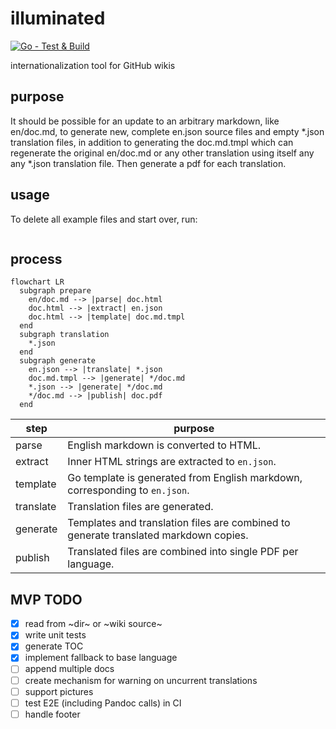 # illuminated

[![Go - Test & Build](https://github.com/getlantern/illuminated/actions/workflows/go.yml/badge.svg)](https://github.com/getlantern/illuminated/actions/workflows/go.yml)

internationalization tool for GitHub wikis

## purpose

It should be possible for an update to an arbitrary markdown, like en/doc.md, to generate new, complete en.json source files and empty *.json translation files, in addition to generating the doc.md.tmpl which can regenerate the original en/doc.md or any other translation using itself any any *.json translation file. Then generate a pdf for each translation.

## usage
To delete all example files and start over, run:
```sh
```

## process
```mermaid
flowchart LR
  subgraph prepare
    en/doc.md --> |parse| doc.html 
    doc.html --> |extract| en.json
    doc.html --> |template| doc.md.tmpl 
  end
  subgraph translation
    *.json
  end
  subgraph generate
    en.json --> |translate| *.json
    doc.md.tmpl --> |generate| */doc.md
    *.json --> |generate| */doc.md
    */doc.md --> |publish| doc.pdf
  end
```

| step | purpose
| --- | --- |
| parse | English markdown is converted to HTML. |
| extract | Inner HTML strings are extracted to `en.json`. |
| template | Go template is generated from English markdown, corresponding to `en.json`. |
| translate | Translation files are generated. |
| generate | Templates and translation files are combined to generate translated markdown copies. |
| publish | Translated files are combined into single PDF per language. |

## MVP TODO
- [x] read from ~dir~ or ~wiki source~
- [x] write unit tests
- [x] generate TOC
- [x] implement fallback to base language
- [ ] append multiple docs
- [ ] create mechanism for warning on uncurrent translations
- [ ] support pictures
- [ ] test E2E (including Pandoc calls) in CI
- [ ] handle footer